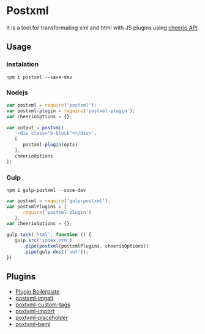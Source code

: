 # Postxml

It is a tool for transformating xml and html with JS plugins using [cheerio API](http://cheeriojs.github.io/cheerio/).

## Usage

### Instalation

`npm i postxml --save-dev`

### Nodejs
```js
var postxml = require('postxml');
var postxml-plugin = require('postxml-plugin');
var cheerioOptions = {};

var output = postxml(
   '<div class="b-block"></div>',
   [
      postxml-plugin(opts)
   ],
   cheerioOptions
);
```

### Gulp

`npm i gulp-postxml --save-dev`
```js
var postxml = require('gulp-postxml');
var postxmlPlugins = [
      require('postxml-plugin')
   ];
var cheerioOptions = {};

gulp.task('html', function () {
   gulp.src('index.htm')
      .pipe(postxml(postxmlPlugins, cheerioOptions))
      .pipe(gulp.dest('out'));
})
```

## Plugins
* [Plugin Boilerplate](https://github.com/postxml/postxml-plugin-boilerplate)
* [postxml-imgalt](https://github.com/postxml/postxml-imgalt)
* [poxtxml-custom-tags](https://github.com/postxml/poxtxml-custom-tags)
* [poxtxml-import](https://github.com/postxml/poxtxml-import)
* [poxtxml-placeholder](https://github.com/postxml/poxtxml-placeholder)
* [poxtxml-beml](https://github.com/postxml/poxtxml-beml)
